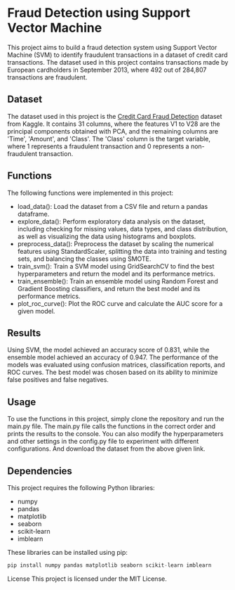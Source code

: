 # Fraud Detection using Support Vector Machine
This project aims to build a fraud detection system using Support Vector Machine (SVM) to identify fraudulent transactions in a dataset of credit card transactions. The dataset used in this project contains transactions made by European cardholders in September 2013, where 492 out of 284,807 transactions are fraudulent.

## Dataset
The dataset used in this project is the [Credit Card Fraud Detection](https://www.kaggle.com/mlg-ulb/creditcardfraud) dataset from Kaggle. It contains 31 columns, where the features V1 to V28 are the principal components obtained with PCA, and the remaining columns are 'Time', 'Amount', and 'Class'. The 'Class' column is the target variable, where 1 represents a fraudulent transaction and 0 represents a non-fraudulent transaction.

## Functions
The following functions were implemented in this project:

- load_data(): Load the dataset from a CSV file and return a pandas dataframe.
- explore_data(): Perform exploratory data analysis on the dataset, including checking for missing values, data types, and class distribution, as well as visualizing the data using histograms and boxplots.
- preprocess_data(): Preprocess the dataset by scaling the numerical features using StandardScaler, splitting the data into training and testing sets, and balancing the classes using SMOTE.
- train_svm(): Train a SVM model using GridSearchCV to find the best hyperparameters and return the model and its performance metrics.
- train_ensemble(): Train an ensemble model using Random Forest and Gradient Boosting classifiers, and return the best model and its performance metrics.
- plot_roc_curve(): Plot the ROC curve and calculate the AUC score for a given model.

## Results
Using SVM, the model achieved an accuracy score of 0.831, while the ensemble model achieved an accuracy of 0.947. The performance of the models was evaluated using confusion matrices, classification reports, and ROC curves. The best model was chosen based on its ability to minimize false positives and false negatives.

## Usage
To use the functions in this project, simply clone the repository and run the main.py file. The main.py file calls the functions in the correct order and prints the results to the console. You can also modify the hyperparameters and other settings in the config.py file to experiment with different configurations. And download the dataset from the above given link.

## Dependencies
This project requires the following Python libraries:

- numpy
- pandas
- matplotlib
- seaborn
- scikit-learn
- imblearn

These libraries can be installed using pip:

```python
pip install numpy pandas matplotlib seaborn scikit-learn imblearn
```

License
This project is licensed under the MIT License.



